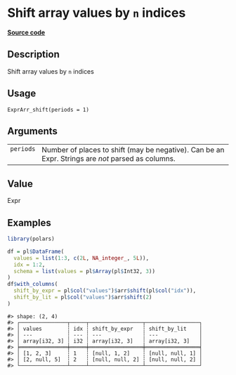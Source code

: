 

# Shift array values by <code>n</code> indices

[**Source code**](https://github.com/pola-rs/r-polars/tree/main/R/expr__array.R#L269)

## Description

Shift array values by <code>n</code> indices

## Usage

<pre><code class='language-R'>ExprArr_shift(periods = 1)
</code></pre>

## Arguments

<table>
<tr>
<td style="white-space: nowrap; font-family: monospace; vertical-align: top">
<code id="periods">periods</code>
</td>
<td>
Number of places to shift (may be negative). Can be an Expr. Strings are
<em>not</em> parsed as columns.
</td>
</tr>
</table>

## Value

Expr

## Examples

``` r
library(polars)

df = pl$DataFrame(
  values = list(1:3, c(2L, NA_integer_, 5L)),
  idx = 1:2,
  schema = list(values = pl$Array(pl$Int32, 3))
)
df$with_columns(
  shift_by_expr = pl$col("values")$arr$shift(pl$col("idx")),
  shift_by_lit = pl$col("values")$arr$shift(2)
)
```

    #> shape: (2, 4)
    #> ┌───────────────┬─────┬─────────────────┬─────────────────┐
    #> │ values        ┆ idx ┆ shift_by_expr   ┆ shift_by_lit    │
    #> │ ---           ┆ --- ┆ ---             ┆ ---             │
    #> │ array[i32, 3] ┆ i32 ┆ array[i32, 3]   ┆ array[i32, 3]   │
    #> ╞═══════════════╪═════╪═════════════════╪═════════════════╡
    #> │ [1, 2, 3]     ┆ 1   ┆ [null, 1, 2]    ┆ [null, null, 1] │
    #> │ [2, null, 5]  ┆ 2   ┆ [null, null, 2] ┆ [null, null, 2] │
    #> └───────────────┴─────┴─────────────────┴─────────────────┘
